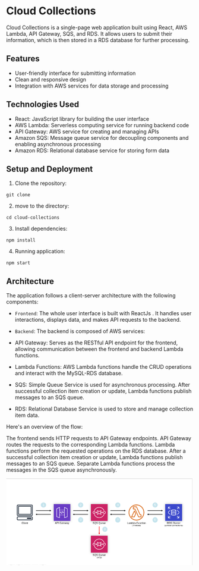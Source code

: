  # Cloud Collections

Cloud Collections is a single-page web application built using React, AWS Lambda, API Gateway, SQS, and RDS. It allows users to submit their information, which is then stored in a RDS database for further processing.

## Features

- User-friendly interface for submitting information
- Clean and responsive design
- Integration with AWS services for data storage and processing

## Technologies Used

- React: JavaScript library for building the user interface
- AWS Lambda: Serverless computing service for running backend code
- API Gateway: AWS service for creating and managing APIs
- Amazon SQS: Message queue service for decoupling components and enabling asynchronous processing
- Amazon RDS: Relational database service for storing form data

## Setup and Deployment

1. Clone the repository:

```
git clone 
```

2. move to the directory:

```
cd cloud-collections
```

3. Install dependencies:

```
npm install
```

4. Running application:

```
npm start
```

## Architecture

The application follows a client-server architecture with the following components:

- `Frontend`: The whole user interface is built with ReactJs . It handles user interactions, displays data, and makes API requests to the backend.

- `Backend`: The backend is composed of AWS services:

- API Gateway: Serves as the RESTful API endpoint for the frontend, allowing communication between the frontend and backend Lambda functions.
- Lambda Functions: AWS Lambda functions handle the CRUD operations and interact with the MySQL-RDS database.
- SQS: Simple Queue Service is used for asynchronous processing. After successful collection item creation or update, Lambda functions publish messages to an SQS queue.
- RDS: Relational Database Service is used to store and manage collection item data.

Here's an overview of the flow:

The frontend sends HTTP requests to API Gateway endpoints.
API Gateway routes the requests to the corresponding Lambda functions.
Lambda functions perform the requested operations on the RDS database.
After a successful collection item creation or update, Lambda functions publish messages to an SQS queue.
Separate Lambda functions process the messages in the SQS queue asynchronously.


![AWS Interactions](https://github.com/Rkvishnu/cloud-collections/raw/main/aws-interactions.png)